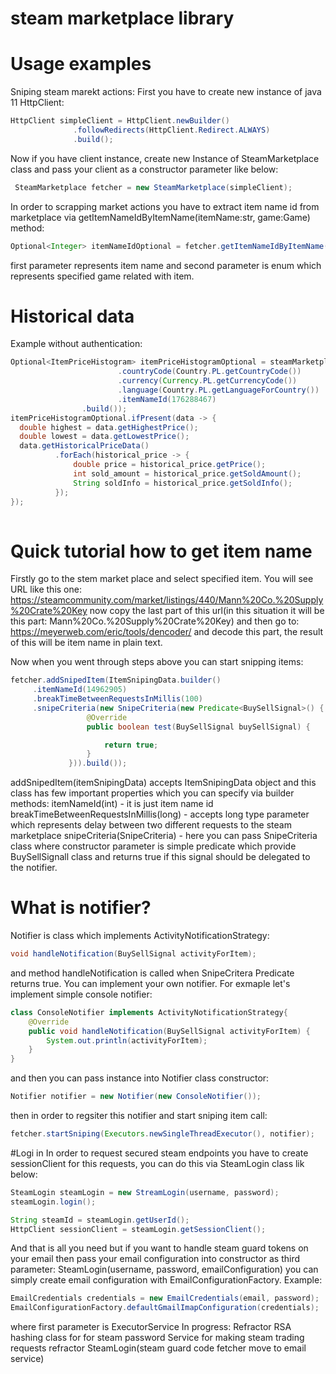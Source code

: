 # steam marketplace library

# Usage examples

Sniping steam marekt actions:
  First you have to create new instance of java 11 HttpClient:
  ```java 
 HttpClient simpleClient = HttpClient.newBuilder()
                .followRedirects(HttpClient.Redirect.ALWAYS)
                .build();
  ```
  Now if you have client instance, create new Instance of SteamMarketplace class and pass your client as a constructor parameter like below:
 ```java 
  SteamMarketplace fetcher = new SteamMarketplace(simpleClient);
 ```
 In order to scrapping market actions you have to extract item name id from marketplace via getItemNameIdByItemName(itemName:str, game:Game) method:
  ```java 
 Optional<Integer> itemNameIdOptional = fetcher.getItemNameIdByItemName("Mann Co. Supply Crate Key", Game.COUNTER_STRIKE);
  ```
  first parameter represents item name and second parameter is enum which represents specified game related with item.
  
  # Historical data
  Example without authentication:
```java 
Optional<ItemPriceHistogram> itemPriceHistogramOptional = steamMarketplace.getItemPriceHistogram(RequestObject.builder()
                        .countryCode(Country.PL.getCountryCode())
                        .currency(Currency.PL.getCurrencyCode())
                        .language(Country.PL.getLanguageForCountry())
                        .itemNameId(176288467)
                .build());
itemPriceHistogramOptional.ifPresent(data -> {
  double highest = data.getHighestPrice();
  double lowest = data.getLowestPrice();
  data.getHistoricalPriceData()
          .forEach(historical_price -> {
              double price = historical_price.getPrice();
              int sold_amount = historical_price.getSoldAmount();
              String soldInfo = historical_price.getSoldInfo();
          });
});
  
```
  # Quick tutorial how to get item name
  Firstly go to the stem market place and select specified item. You will see URL like this one: 
  https://steamcommunity.com/market/listings/440/Mann%20Co.%20Supply%20Crate%20Key
  now copy the last part of this url(in this situation it will be this part: Mann%20Co.%20Supply%20Crate%20Key)
  and then go to: https://meyerweb.com/eric/tools/dencoder/ and decode this part, the result of this will be item name in plain text.
  
  Now when you went through steps above you can start snipping items:
   ```java 
fetcher.addSnipedItem(ItemSnipingData.builder()
        .itemNameId(14962905)
        .breakTimeBetweenRequestsInMillis(100)
        .snipeCriteria(new SnipeCriteria(new Predicate<BuySellSignal>() {
                    @Override
                    public boolean test(BuySellSignal buySellSignal) {

                        return true;
                    }
                })).build());
```
addSnipedItem(itemSnipingData) accepts ItemSnipingData object and this class has few important properties which you can specify via builder methods:
itemNameId(int) - it is just item name id
breakTimeBetweenRequestsInMillis(long) - accepts long type parameter which represents delay between two different requests to the steam marketplace
snipeCriteria(SnipeCriteria) - here you can pass SnipeCriteria class where constructor parameter is simple predicate which provide BuySellSignall class 
and returns true if this signal should be delegated to the notifier. 
# What is notifier?
Notifier is class which implements ActivityNotificationStrategy:
 ```java 
void handleNotification(BuySellSignal activityForItem);
  ```
 and method handleNotification is called when SnipeCritera Predicate returns true. You can implement your own notifier. For exmaple let's implement simple
 console notifier:
  ```java 
class ConsoleNotifier implements ActivityNotificationStrategy{
      @Override
      public void handleNotification(BuySellSignal activityForItem) {
          System.out.println(activityForItem);
      }
}
```
and then you can pass instance into Notifier class constructor:
```java 
Notifier notifier = new Notifier(new ConsoleNotifier());
```
then in order to regsiter this notifier and start sniping item call:
```java 
fetcher.startSniping(Executors.newSingleThreadExecutor(), notifier);
```
#Logi in
In order to request secured steam endpoints you have to create sessionClient for this requests, you can do this via SteamLogin class lik below:
```java
SteamLogin steamLogin = new StreamLogin(username, password);
steamLogin.login();

String steamId = steamLogin.getUserId();
HttpClient sessionClient = steamLogin.getSessionClient();
```
And that is all you need but if you want to handle steam guard tokens on your email then pass your email configuration into constructor as third parameter:
SteamLogin(username, password, emailConfiguration)
you can simply create email configuration with EmailConfigurationFactory. 
Example:
```java
EmailCredentials credentials = new EmailCredentials(email, password);
EmailConfigurationFactory.defaultGmailImapConfiguration(credentials);
```
where first parameter is ExecutorService
In progress:
  Refractor RSA hashing class for for steam password
  Service for making steam trading requests
  refractor SteamLogin(steam guard code fetcher move to email service)
